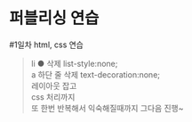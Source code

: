# 퍼블리싱 연습

#1일차 html, css 연습
> li  ● 삭제 list-style:none;             
> a 하단 줄 삭제 text-decoration:none;                             
> 레이아웃 잡고                              
> css 처리까지                                  
또 한번 반복해서 익숙해질때까지 그다음 진행~                                 
 



